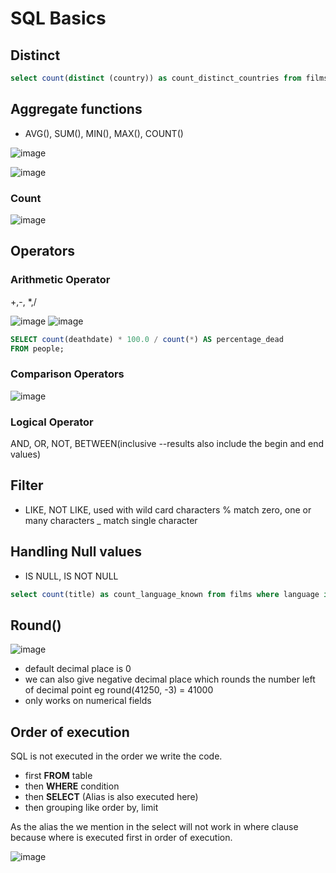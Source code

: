 # SQL Basics

## Distinct
```sql
select count(distinct (country)) as count_distinct_countries from films
```
## Aggregate functions
- AVG(), SUM(), MIN(), MAX(), COUNT()

![image](https://user-images.githubusercontent.com/47908891/205485986-0ace8590-dd1a-4191-90fa-dfa62b8f2b05.png)

![image](https://user-images.githubusercontent.com/47908891/205486003-3f15fe3a-4153-4925-a8b0-a8827cc28c9a.png)

### Count

![image](https://user-images.githubusercontent.com/47908891/205485908-4809d264-971e-4d33-9eac-8bf2f7e8f840.png)

## Operators

### Arithmetic Operator
 +,-, *,/
 
 ![image](https://user-images.githubusercontent.com/47908891/205486276-cf4764c9-acce-40bb-a7f4-e92709bd4e13.png)
 ![image](https://user-images.githubusercontent.com/47908891/205486342-9f4a1170-7ab8-4e4a-a355-d6fd489c77a1.png)

```sql
SELECT count(deathdate) * 100.0 / count(*) AS percentage_dead
FROM people;
```

 
### Comparison Operators

![image](https://user-images.githubusercontent.com/47908891/205486637-2edd27f4-60c6-4ede-961c-9e4ce3815c64.png)

### Logical Operator
  AND, OR, NOT,
  BETWEEN(inclusive --results also include the begin and end values)

## Filter
- LIKE, NOT LIKE,
  used with wild card characters
  %  match zero, one or many characters
  _  match single character




## Handling Null values
- IS NULL, IS NOT NULL

```sql
select count(title) as count_language_known from films where language is not null;
```
## Round()
 ![image](https://user-images.githubusercontent.com/47908891/205486170-db13ed95-3abd-4cec-9cb6-44fe020effa1.png)
 - default decimal place is 0
 - we can also give negative decimal place which rounds the number left of decimal point eg round(41250, -3) = 41000
 - only works on numerical fields


## Order of execution
SQL is not executed in the order we write the code.

- first **FROM**  table
- then **WHERE** condition
- then **SELECT** (Alias is also executed here)
- then grouping like order by, limit 

As the alias the we mention in the select will not work in where clause because where is executed first in order of execution.

![image](https://user-images.githubusercontent.com/47908891/205485362-fbc838aa-5fa4-48f6-b475-dc97b8756260.png)

